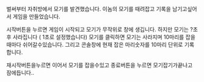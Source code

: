 벌써부터 자취방에서 모기를 발견했습니다. 이놈의 모기를 때려잡고 기록을 남기고싶어서 게임을 만들었습니다.

시작버튼을 누르면 게임이 시작되고 모기가 무작위로 창에 생깁니다. 하지만 모기는 ?초후 사라집니다 ( 1초로 설정했습니다) 모기를 클릭하면 모기는 사라지며 10마리를 잡을때마다 쉬어갈수있습니다. 그리고 콘솔창에 현재 잡은 마리숫자를 10마리 단위로 기록합니다.

재시작버튼을누르면 이어서 모기를 잡을수있고 종료버튼을 누르면 모기잡기가끝나고 잠에듭니다..
